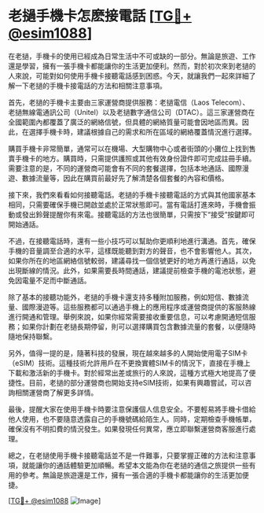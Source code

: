 # 老撾手機卡怎麽接電話 [[TG💪+ @esim1088](https://t.me/s/esim1088)]

在老撾，手機卡的使用已經成為日常生活中不可或缺的一部分。無論是旅遊、工作還是學習，擁有一張手機卡都能讓你的生活更加便利。然而，對於初次來到老撾的人來說，可能對如何使用手機卡接聽電話感到困惑。今天，就讓我們一起來詳細了解一下老撾的手機卡接電話的方法和相關注意事項。

首先，老撾的手機卡主要由三家運營商提供服務：老撾電信（Laos Telecom）、老撾無線電通訊公司（Unitel）以及老撾數字通信公司（DTAC）。這三家運營商在全國範圍內都覆蓋了廣泛的網絡信號，但具體的網絡質量可能會因地區而異。因此，在選擇手機卡時，建議根據自己的需求和所在區域的網絡覆蓋情況進行選擇。

購買手機卡非常簡單，通常可以在機場、大型購物中心或者街頭的小攤位上找到售賣手機卡的地方。購買時，只需提供護照或其他有效身份證件即可完成註冊手續。需要注意的是，不同的運營商可能會有不同的套餐選擇，包括本地通話、國際漫遊、數據流量等，因此在購買前最好先了解清楚各個套餐的內容和價格。

接下來，我們來看看如何接聽電話。老撾的手機卡接聽電話的方式與其他國家基本相同，只需要確保手機已開啟並處於正常狀態即可。當有電話打進來時，手機會振動或發出鈴聲提醒你有來電。接聽電話的方法也很簡單，只需按下“接受”按鍵即可開始通話。

不過，在接聽電話時，還有一些小技巧可以幫助你更順利地進行溝通。首先，確保手機的音量調至合適的水平，這樣既能聽到對方的聲音，也不會影響他人。其次，如果你所在的地區網絡信號較弱，建議尋找一個信號更好的地方再進行通話，以免出現斷線的情況。此外，如果需要長時間通話，建議提前檢查手機的電池狀態，避免因電量不足而中斷通話。

除了基本的接聽功能外，老撾的手機卡還支持多種附加服務，例如短信、數據流量、國際漫遊等。這些服務都可以通過手機上的應用程序或運營商提供的客服熱線進行開通和管理。舉例來說，如果你經常需要接收重要信息，可以考慮開通短信服務；如果你計劃在老撾長期停留，則可以選擇購買包含數據流量的套餐，以便隨時隨地保持聯繫。

另外，值得一提的是，隨著科技的發展，現在越來越多的人開始使用電子SIM卡（eSIM）技術。這種技術允許用戶在不更換實體SIM卡的情況下，直接在手機上下載和激活新的手機卡。對於經常出差或旅行的人來說，這種方式極大地提高了便捷性。目前，老撾的部分運營商也開始支持eSIM技術，如果有興趣嘗試，可以咨詢相關運營商了解更多詳情。

最後，提醒大家在使用手機卡時要注意保護個人信息安全。不要輕易將手機卡借給他人使用，也不要隨意透露自己的手機號碼給陌生人。同時，定期檢查手機帳單，確保沒有不明扣費的情況發生。如果發現任何異常，應立即聯繫運營商客服進行處理。

總之，在老撾使用手機卡接聽電話並不是一件難事，只要掌握正確的方法和注意事項，就能讓你的通話體驗更加順暢。希望本文能為你在老撾的通信之旅提供一些有用的參考。無論是旅遊還是工作，擁有一張合適的手機卡都能讓你的生活更加便捷。

[[TG💪+ @esim1088](https://t.me/s/esim1088) ![Image](https://i.postimg.cc/4NQfJmqS/Snipaste-2025-05-13-00-14-12.png)]